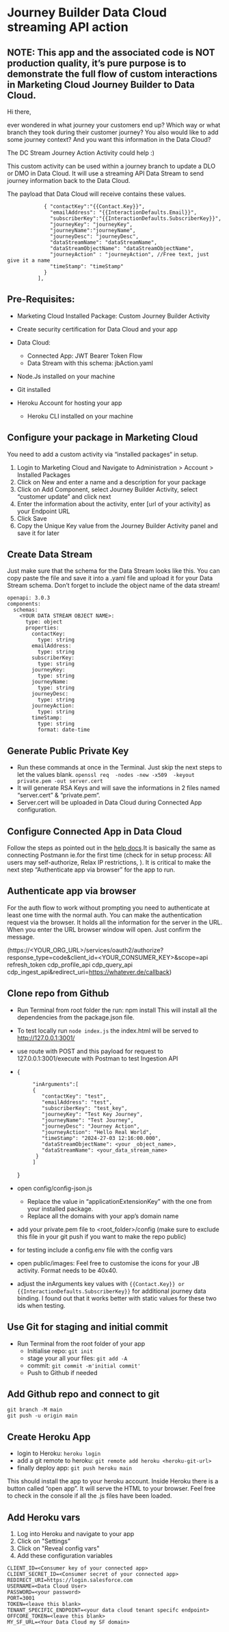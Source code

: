 # Journey Builder Data Cloud streaming API action

## NOTE: This app and the associated code is NOT production quality, it’s pure purpose is to demonstrate the full flow of custom interactions in Marketing Cloud Journey Builder to Data Cloud. 

Hi there, 

ever wondered in what journey your customers end up? Which way or what branch they took during their customer journey? You also would like to add some journey context? And you want this information in the Data Cloud? 

The DC Stream Journey Action Activity could help :) 

This custom activity can be used within a journey branch to update a DLO or DMO in Data Cloud. It will use a streaming API Data Stream to send journey information back to the Data Cloud.

The payload that Data Cloud will receive contains these values.

``` "inArguments": [
            { "contactKey":"{{Contact.Key}}",
              "emailAddress": "{{InteractionDefaults.Email}}",
              "subscriberKey":"{{InteractionDefaults.SubscriberKey}}",   
              "journeyKey": "journeyKey",
              "journeyName":"journeyName",
              "journeyDesc": "journeyDesc",
              "dataStreamName": "dataStreamName",
              "dataStreamObjectName": "dataStreamObjectName",
              "journeyAction" : "journeyAction", //Free text, just give it a name
              "timeStamp": "timeStamp"
            }
          ], 
```
## Pre-Requisites:

* Marketing Cloud Installed Package: Custom Journey Builder Activity
* Create security certification for Data Cloud and your app
* Data Cloud:
    * Connected App: JWT Bearer Token Flow
    * Data Stream with this schema: jbAction.yaml

* Node.Js installed on your machine
* Git installed 
* Heroku Account for hosting your app
    * Heroku CLI installed on your machine

## Configure your package in Marketing Cloud

You need to add a custom activity via “installed packages“ in setup.  

1. Login to Marketing Cloud and Navigate to Administration > Account > Installed Packages
2. Click on New and enter a name and a description for your package
3. Click on Add Component, select Journey Builder Activity, select “customer update” and click next
4. Enter the information about the activity, enter [url of your activity] as your Endpoint URL
5. Click Save
6. Copy the Unique Key value from the Journey Builder Activity panel and save it for later

## Create Data Stream

Just make sure that the schema for the Data Stream looks like this. You can copy paste the file and save it into a .yaml file and upload it for your Data Stream schema. Don’t forget to include the object name of the data stream!

```
openapi: 3.0.3
components:
  schemas:
    <YOUR DATA STREAM OBJECT NAME>:
      type: object
      properties:
        contactKey:
          type: string
        emailAddress:
          type: string
        subscriberKey:
          type: string
        journeyKey:
          type: string
        journeyName:
          type: string
        journeyDesc:
          type: string
        journeyAction:
          type: string
        timeStamp:
          type: string
          format: date-time
```

## Generate Public Private Key

* Run these commands at once in the Terminal. Just skip the next steps to let the values blank.
```openssl req  -nodes -new -x509  -keyout private.pem -out server.cert ```
* It will generate RSA Keys and will save the informations in 2 files named “server.cert” & “private.pem“. 
* Server.cert will be uploaded in Data Cloud during Connected App configuration.

## Configure Connected App in Data Cloud 

Follow the steps as pointed out in the [help docs](https://help.salesforce.com/s/articleView?id=sf.connected_app_create.htm&type=5).It is basically the same as connecting Postmann ie.for the first time (check for in setup process: All users may self-authorize, Relax IP restrictions, ). It is critical to make the next step “Authenticate app via browser” for the app to run.

## Authenticate app via browser

For the auth flow to work without prompting you need to authenticate at least one time with the normal auth. You can make the authentication request via the browser. It holds all the information for the server in the URL. When you enter the URL browser window will open. Just confirm the message. 

(https://<YOUR_ORG_URL>/services/oauth2/authorize?response_type=code&client_id=<YOUR_CONSUMER_KEY>&scope=api refresh_token cdp_profile_api cdp_query_api cdp_ingest_api&redirect_uri=https://whatever.de/callback)

## Clone repo from Github

* Run Terminal from root folder the run: npm install This will install all the dependencies from the package.json file.
* To test locally run ```node index.js```  the index.html will be served to http://127.0.0.1:3001/
* use route with POST and this payload for request to 127.0.0.1:3001/execute with Postman to test Ingestion API 
* {
        
           "inArguments":[
           {
              "contactKey": "test",
              "emailAddress": "test",
              "subscriberKey": "test_key",
              "journeyKey": "Test Key Journey",
              "journeyName": "Test Journey",
              "journeyDesc": "Journey Action",
              "journeyAction": "Hello Real World",
              "timeStamp": "2024-27-03 12:16:00.000",
              "dataStreamObjectName": <your _object_name>,
              "dataStreamName": <your_data_stream_name>
            }
           ]
    }
* open config/config-json.js
    * Replace the value in “applicationExtensionKey” with the one from your installed package.  
    * Replace all the domains with your app’s domain name


* add your private.pem file to <root_folder>/config (make sure to exclude this file in your git push if you want to make the repo public)
* for testing include a config.env file with the config vars
* open public/images: Feel free to customise the icons for your JB activity. Format needs to be 40x40. 
* adjust the inArguments key values with ```{{Contact.Key}} or {{InteractionDefaults.SubscriberKey}}``` for additional journey data binding. I found out that it works better with static values for these two ids when testing.

## Use Git for staging and initial commit

* Run Terminal from the root folder of your app
    * Initialise repo: ```git init```
    * stage your all your files: ```git add -A```
    * commit: ```git commit -m'initial commit'```
    * Push to Github if needed

## Add Github repo and connect to git

```git remote add origin https://github.com/<yourgit>/<your_app>.git
git branch -M main
git push -u origin main
```

## Create Heroku App

* login to Heroku: ```heroku login```
* add a git remote to heroku: ```git remote add heroku <heroku-git-url>```
* finally deploy app: ```git push heroku main```

This should install the app to your heroku account. Inside Heroku there is a button called “open app”. It will serve the HTML to your browser. Feel free to check in the console if all the .js files have been loaded. 


## Add Heroku vars

1. Log into Heroku and navigate to your app
2. Click on "Settings"
3. Click on "Reveal config vars"
4. Add these configuration variables
```
CLIENT_ID=<Consumer key of your connected app>
CLIENT_SECRET_ID=<Consumer secret of your connected app>
REDIRECT_URI=https://login.salesforce.com
USERNAME=<Data Cloud User>
PASSWORD=<your password>
PORT=3001
TOKEN=<leave this blank>
TENANT_SPECIFIC_ENDPOINT=<your data cloud tenant specifc endpoint>
OFFCORE_TOKEN=<leave this blank>
MY_SF_URL=<Your Data Cloud my SF domain>
```